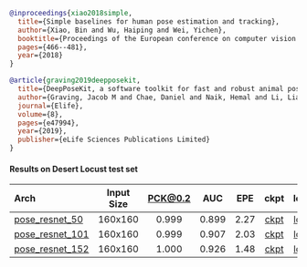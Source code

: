 <!-- [ALGORITHM] -->

```bibtex
@inproceedings{xiao2018simple,
  title={Simple baselines for human pose estimation and tracking},
  author={Xiao, Bin and Wu, Haiping and Wei, Yichen},
  booktitle={Proceedings of the European conference on computer vision (ECCV)},
  pages={466--481},
  year={2018}
}
```

<!-- [DATASET] -->

```bibtex
@article{graving2019deepposekit,
  title={DeepPoseKit, a software toolkit for fast and robust animal pose estimation using deep learning},
  author={Graving, Jacob M and Chae, Daniel and Naik, Hemal and Li, Liang and Koger, Benjamin and Costelloe, Blair R and Couzin, Iain D},
  journal={Elife},
  volume={8},
  pages={e47994},
  year={2019},
  publisher={eLife Sciences Publications Limited}
}
```

#### Results on Desert Locust test set

|  Arch  | Input Size | PCK@0.2 |  AUC  |  EPE  | ckpt    | log     |
| :-------- | :--------: | :------: | :------: | :------: |:------: |:------: |
|[pose_resnet_50](/configs/animal/2D_Kpt_SView_RGB_Img/top_down_heatmap/locust/res50_locust_160x160.py) | 160x160 | 0.999 | 0.899 | 2.27 | [ckpt](https://download.openmmlab.com/mmpose/animal/resnet/res50_locust_160x160-9efca22b_20210407.pth) | [log](https://download.openmmlab.com/mmpose/animal/resnet/res50_locust_160x160_20210407.log.json) |
|[pose_resnet_101](/configs/animal/2D_Kpt_SView_RGB_Img/top_down_heatmap/locust/res101_locust_160x160.py) | 160x160 | 0.999 | 0.907 | 2.03 | [ckpt](https://download.openmmlab.com/mmpose/animal/resnet/res101_locust_160x160-d77986b3_20210407.pth) | [log](https://download.openmmlab.com/mmpose/animal/resnet/res101_locust_160x160_20210407.log.json) |
|[pose_resnet_152](/configs/animal/2D_Kpt_SView_RGB_Img/top_down_heatmap/locust/res152_locust_160x160.py) | 160x160 | 1.000 | 0.926 | 1.48 | [ckpt](https://download.openmmlab.com/mmpose/animal/resnet/res152_locust_160x160-4ea9b372_20210407.pth) | [log](https://download.openmmlab.com/mmpose/animal/resnet/res152_locust_160x160_20210407.log.json) |
